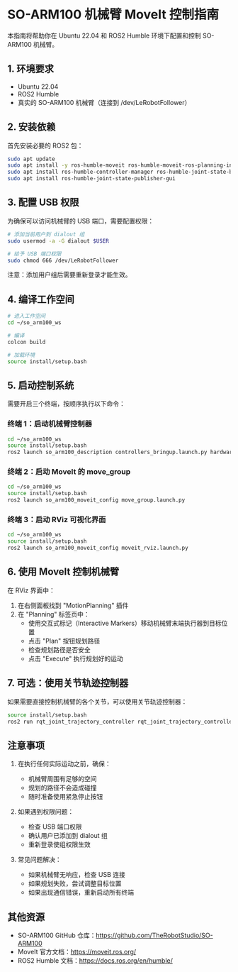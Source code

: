 <!-- moveit与真实机械臂的连接目前还存在问题 -->

# SO-ARM100 机械臂 MoveIt 控制指南

本指南将帮助你在 Ubuntu 22.04 和 ROS2 Humble 环境下配置和控制 SO-ARM100 机械臂。

## 1. 环境要求

- Ubuntu 22.04
- ROS2 Humble
- 真实的 SO-ARM100 机械臂（连接到 /dev/LeRobotFollower）

## 2. 安装依赖

首先安装必要的 ROS2 包：

```bash
sudo apt update
sudo apt install -y ros-humble-moveit ros-humble-moveit-ros-planning-interface
sudo apt install ros-humble-controller-manager ros-humble-joint-state-broadcaster ros-humble-joint-trajectory-controller ros-humble-position-controllers ros-humble-gripper-controllers
sudo apt install ros-humble-joint-state-publisher-gui
```

## 3. 配置 USB 权限

为确保可以访问机械臂的 USB 端口，需要配置权限：

```bash
# 添加当前用户到 dialout 组
sudo usermod -a -G dialout $USER

# 给予 USB 端口权限
sudo chmod 666 /dev/LeRobotFollower
```

注意：添加用户组后需要重新登录才能生效。

## 4. 编译工作空间

```bash
# 进入工作空间
cd ~/so_arm100_ws

# 编译
colcon build

# 加载环境
source install/setup.bash
```

## 5. 启动控制系统

需要开启三个终端，按顺序执行以下命令：

### 终端 1：启动机械臂控制器
```bash
cd ~/so_arm100_ws
source install/setup.bash
ros2 launch so_arm100_description controllers_bringup.launch.py hardware_type:=real
```

### 终端 2：启动 MoveIt 的 move_group
```bash
cd ~/so_arm100_ws
source install/setup.bash
ros2 launch so_arm100_moveit_config move_group.launch.py
```

### 终端 3：启动 RViz 可视化界面
```bash
cd ~/so_arm100_ws
source install/setup.bash
ros2 launch so_arm100_moveit_config moveit_rviz.launch.py
```

## 6. 使用 MoveIt 控制机械臂

在 RViz 界面中：

1. 在右侧面板找到 "MotionPlanning" 插件
2. 在 "Planning" 标签页中：
   - 使用交互式标记（Interactive Markers）移动机械臂末端执行器到目标位置
   - 点击 "Plan" 按钮规划路径
   - 检查规划路径是否安全
   - 点击 "Execute" 执行规划好的运动

## 7. 可选：使用关节轨迹控制器

如果需要直接控制机械臂的各个关节，可以使用关节轨迹控制器：

```bash
source install/setup.bash
ros2 run rqt_joint_trajectory_controller rqt_joint_trajectory_controller
```

## 注意事项

1. 在执行任何实际运动之前，确保：
   - 机械臂周围有足够的空间
   - 规划的路径不会造成碰撞
   - 随时准备使用紧急停止按钮

2. 如果遇到权限问题：
   - 检查 USB 端口权限
   - 确认用户已添加到 dialout 组
   - 重新登录使组权限生效

3. 常见问题解决：
   - 如果机械臂无响应，检查 USB 连接
   - 如果规划失败，尝试调整目标位置
   - 如果出现通信错误，重新启动所有终端

## 其他资源

- SO-ARM100 GitHub 仓库：https://github.com/TheRobotStudio/SO-ARM100
- MoveIt 官方文档：https://moveit.ros.org/
- ROS2 Humble 文档：https://docs.ros.org/en/humble/
